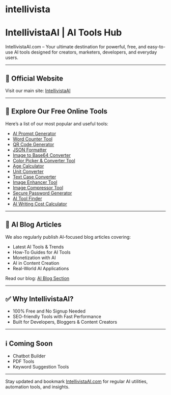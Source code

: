 # intellivista
# IntellivistaAI | AI Tools Hub

IntellivistaAI.com – Your ultimate destination for powerful, free, and easy-to-use AI tools designed for creators, marketers, developers, and everyday users.

---

## 🔗 Official Website

Visit our main site: [IntellivistaAI](https://www.intellivistaai.com/)

---

## 🚀 Explore Our Free Online Tools

Here’s a list of our most popular and useful tools:

- [AI Prompt Generator](https://www.intellivistaai.com/free-ai-prompt-generator/)
- [Word Counter Tool](https://www.intellivistaai.com/free-word-counter-tool/)
- [QR Code Generator](https://www.intellivistaai.com/free-qr-code-generator/)
- [JSON Formatter](https://www.intellivistaai.com/the-ultimate-json-formatter-free/)
- [Image to Base64 Converter](https://www.intellivistaai.com/free-image-to-base64-converter/)
- [Color Picker & Converter Tool](https://www.intellivistaai.com/ultimate-color-picker-converter-tool/)
- [Age Calculator](https://www.intellivistaai.com/free-ultimate-age-calculator/)
- [Unit Converter](https://www.intellivistaai.com/free-unit-converter-tool/)
- [Text Case Converter](https://www.intellivistaai.com/free-text-case-converter/)
- [Image Enhancer Tool](https://www.intellivistaai.com/the-ultimate-free-image-enhancer/)
- [Image Compressor Tool](https://www.intellivistaai.com/free-image-compressor-tool/)
- [Secure Password Generator](https://www.intellivistaai.com/secure-password-generator/)
- [AI Tool Finder](https://www.intellivistaai.com/free-ai-tool-finder/)
- [AI Writing Cost Calculator](https://www.intellivistaai.com/ai-writing-cost-calculator-compare-pricing-save-money/)

---

## 🧠 AI Blog Articles

We also regularly publish AI-focused blog articles covering:

- Latest AI Tools & Trends
- How-To Guides for AI Tools
- Monetization with AI
- AI in Content Creation
- Real-World AI Applications

Read our blog: [AI Blog Section](https://www.intellivistaai.com/blog/)

---

## ✅ Why IntellivistaAI?

- 100% Free and No Signup Needed  
- SEO-friendly Tools with Fast Performance  
- Built for Developers, Bloggers & Content Creators  

---

## ℹ️ Coming Soon

- Chatbot Builder  
- PDF Tools  
- Keyword Suggestion Tools  

---

Stay updated and bookmark [IntellivistaAI.com](https://www.intellivistaai.com/) for regular AI utilities, automation tools, and insights.
